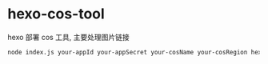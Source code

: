 # hexo-cos-tool
hexo 部署 cos 工具, 主要处理图片链接

```sh
node index.js your-appId your-appSecret your-cosName your-cosRegion hexo-public
```